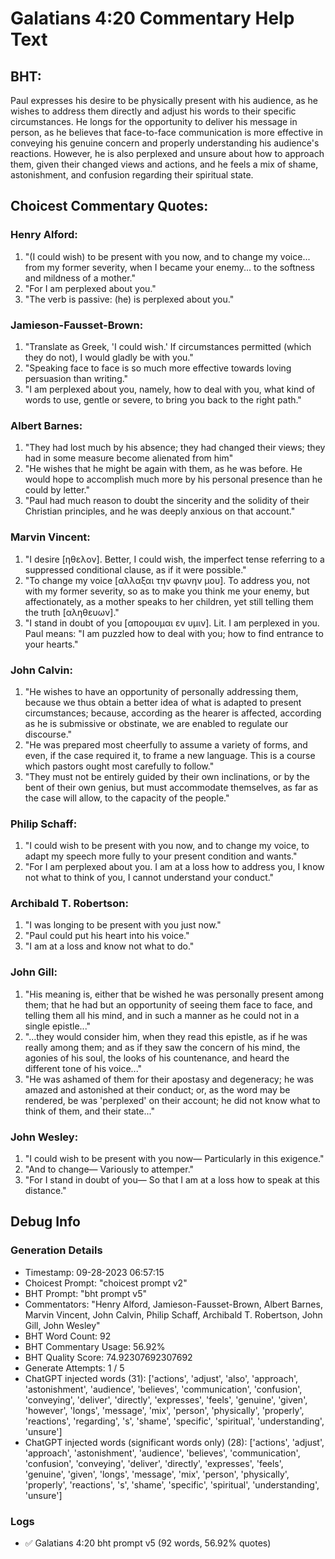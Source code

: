 # Galatians 4:20 Commentary Help Text

## BHT:
Paul expresses his desire to be physically present with his audience, as he wishes to address them directly and adjust his words to their specific circumstances. He longs for the opportunity to deliver his message in person, as he believes that face-to-face communication is more effective in conveying his genuine concern and properly understanding his audience's reactions. However, he is also perplexed and unsure about how to approach them, given their changed views and actions, and he feels a mix of shame, astonishment, and confusion regarding their spiritual state.

## Choicest Commentary Quotes:
### Henry Alford:
1. "(I could wish) to be present with you now, and to change my voice... from my former severity, when I became your enemy... to the softness and mildness of a mother."
2. "For I am perplexed about you."
3. "The verb is passive: (he) is perplexed about you."

### Jamieson-Fausset-Brown:
1. "Translate as Greek, 'I could wish.' If circumstances permitted (which they do not), I would gladly be with you."
2. "Speaking face to face is so much more effective towards loving persuasion than writing."
3. "I am perplexed about you, namely, how to deal with you, what kind of words to use, gentle or severe, to bring you back to the right path."

### Albert Barnes:
1. "They had lost much by his absence; they had changed their views; they had in some measure become alienated from him" 
2. "He wishes that he might be again with them, as he was before. He would hope to accomplish much more by his personal presence than he could by letter."
3. "Paul had much reason to doubt the sincerity and the solidity of their Christian principles, and he was deeply anxious on that account."

### Marvin Vincent:
1. "I desire [ηθελον]. Better, I could wish, the imperfect tense referring to a suppressed conditional clause, as if it were possible."
2. "To change my voice [αλλαξαι την φωνην μου]. To address you, not with my former severity, so as to make you think me your enemy, but affectionately, as a mother speaks to her children, yet still telling them the truth [αληθευων]."
3. "I stand in doubt of you [απορουμαι εν υμιν]. Lit. I am perplexed in you. Paul means: "I am puzzled how to deal with you; how to find entrance to your hearts."

### John Calvin:
1. "He wishes to have an opportunity of personally addressing them, because we thus obtain a better idea of what is adapted to present circumstances; because, according as the hearer is affected, according as he is submissive or obstinate, we are enabled to regulate our discourse."
2. "He was prepared most cheerfully to assume a variety of forms, and even, if the case required it, to frame a new language. This is a course which pastors ought most carefully to follow."
3. "They must not be entirely guided by their own inclinations, or by the bent of their own genius, but must accommodate themselves, as far as the case will allow, to the capacity of the people."

### Philip Schaff:
1. "I could wish to be present with you now, and to change my voice, to adapt my speech more fully to your present condition and wants." 
2. "For I am perplexed about you. I am at a loss how to address you, I know not what to think of you, I cannot understand your conduct."

### Archibald T. Robertson:
1. "I was longing to be present with you just now."
2. "Paul could put his heart into his voice."
3. "I am at a loss and know not what to do."

### John Gill:
1. "His meaning is, either that be wished he was personally present among them; that he had but an opportunity of seeing them face to face, and telling them all his mind, and in such a manner as he could not in a single epistle..."
2. "...they would consider him, when they read this epistle, as if he was really among them; and as if they saw the concern of his mind, the agonies of his soul, the looks of his countenance, and heard the different tone of his voice..."
3. "He was ashamed of them for their apostasy and degeneracy; he was amazed and astonished at their conduct; or, as the word may be rendered, be was 'perplexed' on their account; he did not know what to think of them, and their state..."

### John Wesley:
1. "I could wish to be present with you now— Particularly in this exigence." 
2. "And to change— Variously to attemper." 
3. "For I stand in doubt of you— So that I am at a loss how to speak at this distance."


## Debug Info
### Generation Details
- Timestamp: 09-28-2023 06:57:15
- Choicest Prompt: "choicest prompt v2"
- BHT Prompt: "bht prompt v5"
- Commentators: "Henry Alford, Jamieson-Fausset-Brown, Albert Barnes, Marvin Vincent, John Calvin, Philip Schaff, Archibald T. Robertson, John Gill, John Wesley"
- BHT Word Count: 92
- BHT Commentary Usage: 56.92%
- BHT Quality Score: 74.92307692307692
- Generate Attempts: 1 / 5
- ChatGPT injected words (31):
	['actions', 'adjust', 'also', 'approach', 'astonishment', 'audience', 'believes', 'communication', 'confusion', 'conveying', 'deliver', 'directly', 'expresses', 'feels', 'genuine', 'given', 'however', 'longs', 'message', 'mix', 'person', 'physically', 'properly', 'reactions', 'regarding', 's', 'shame', 'specific', 'spiritual', 'understanding', 'unsure']
- ChatGPT injected words (significant words only) (28):
	['actions', 'adjust', 'approach', 'astonishment', 'audience', 'believes', 'communication', 'confusion', 'conveying', 'deliver', 'directly', 'expresses', 'feels', 'genuine', 'given', 'longs', 'message', 'mix', 'person', 'physically', 'properly', 'reactions', 's', 'shame', 'specific', 'spiritual', 'understanding', 'unsure']

### Logs
- ✅ Galatians 4:20 bht prompt v5 (92 words, 56.92% quotes)